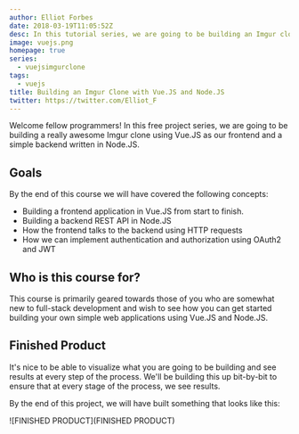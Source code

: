 ```yaml
---
author: Elliot Forbes
date: 2018-03-19T11:05:52Z
desc: In this tutorial series, we are going to be building an Imgur clone using Lambda functions written using Node.JS and a frontend built using Vue.JS
image: vuejs.png
homepage: true
series:
  - vuejsimgurclone
tags:
  - vuejs
title: Building an Imgur Clone with Vue.JS and Node.JS
twitter: https://twitter.com/Elliot_F
---
```


Welcome fellow programmers! In this free project series, we are going to be building a really awesome Imgur clone using Vue.JS as our frontend and a simple backend written in Node.JS.

## Goals

By the end of this course we will have covered the following concepts:

* Building a frontend application in Vue.JS from start to finish.
* Building a backend REST API in Node.JS
* How the frontend talks to the backend using HTTP requests
* How we can implement authentication and authorization using OAuth2 and JWT

## Who is this course for?

This course is primarily geared towards those of you who are somewhat new to full-stack development and wish to see how you can get started building your own simple web applications using Vue.JS and Node.JS. 

## Finished Product 

It's nice to be able to visualize what you are going to be building and see results at every step of the process. We'll be building this up bit-by-bit to ensure that at every stage of the process, we see results.

By the end of this project, we will have built something that looks like this:

![FINISHED PRODUCT](FINISHED PRODUCT)